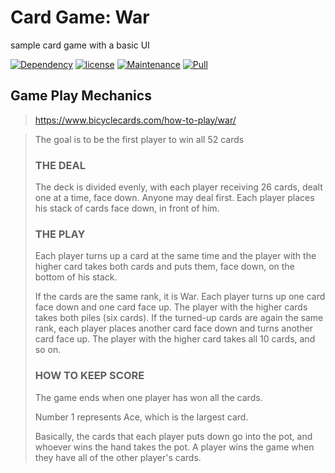 # Card Game: War

sample card game with a basic UI

[![Dependency](https://img.shields.io/badge/dependencies-up%20to%20date-green.svg)](https://github.com/lifengli/game)
[![license](https://img.shields.io/badge/license-MIT-blue.svg)](https://github.com/lifengli/game)
[![Maintenance](https://img.shields.io/badge/maintained-yes-orange.svg)](https://github.com/lifengli/game)
[![Pull](https://img.shields.io/badge/pull%20request-welcome-ff69b4.svg)](https://github.com/lifengli/game)

## Game Play Mechanics

> https://www.bicyclecards.com/how-to-play/war/

> The goal is to be the first player to win all 52 cards
>
> ### THE DEAL
>
> The deck is divided evenly, with each player receiving 26 cards, dealt one at a time, face down. Anyone may deal first. Each player places his stack of cards face down, in front of him.
>
> ### THE PLAY
>
> Each player turns up a card at the same time and the player with the higher card takes both cards and puts them, face down, on the bottom of his stack.
>
> If the cards are the same rank, it is War. Each player turns up one card face down and one card face up. The player with the higher cards takes both piles (six cards). If the turned-up cards are again the same rank, each player places another card face down and turns another card face up. The player with the higher card takes all 10 cards, and so on.
>
> ### HOW TO KEEP SCORE
>
> The game ends when one player has won all the cards.
>
> Number 1 represents Ace, which is the largest card.
>
> Basically, the cards that each player puts down go into the pot, and whoever wins the hand takes the pot. A player wins the game when they have all of the other player's cards.
